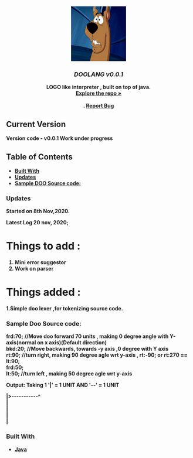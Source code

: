
<!-- PROJECT LOGO -->
<br />
<p align="center">
  <a href="https://github.com/github_username/repo_name">
    <img src="https://github.com/ArpitMaurya01/DOOLANG/blob/main/images/doologo.jpg" alt="Logo" width="150" height="150">
  </a>

  <h3 align="center"><em><b>DOOLANG v0.0.1</b></em></h3>

  <p align="center">
    <b>LOGO like interpreter , built on top of java.<b>
    <br />
    <a href="https://github.com/ArpitMaurya01/DOOLANG"><strong>Explore the repo »</strong></a>
    <br />
    <br />
    .
    <a href="https://github.com/ArpitMaurya01/DOOLANG/issues">Report Bug</a>
  </p>
</p>


## Current Version
  <b>Version code - v0.0.1<b>
  Work under progress


<!-- TABLE OF CONTENTS -->
## Table of Contents
  * [Built With](#built-with)
  * [Updates](#Updates)
  * [Sample DOO Source code:](#Sample-Doo-Source-code:)


### Updates
  Started on 8th Nov,2020.
  
  Latest Log 20 nov, 2020;
  
 # Things to add : 
  
  1. Mini error suggestor
  2. Work on parser
                                      
  
  
 # Things added :
  
  1.Simple doo lexer ,for tokenizing source code.
                 
 
### Sample Doo Source code:
  
  frd:70;  //Move doo forward 70 units , making 0 degree angle with Y-axis(normal on x axis)(Default direction)<br>
  bkd:20;  //Move backwards, towards -y axis ,0 degree with Y axis<br>
  rt:90;   //turn right, making 90 degree agle wrt y-axis , rt:-90; or rt:270 == lt:90;<br>
  frd:50;<br>
  lt:50;   //turn left , making 50 degree agle wrt  y-axis<br>
  

  Output: Taking 1 '|' = 1 UNIT AND '--' = 1 UNIT<br>

 
   |>-----------^<br>
   |<br>
   |<br>
   |<br>
   |<br>



### Built With

* [Java]()





<!-- MARKDOWN LINKS & IMAGES -->
<!-- https://www.markdownguide.org/basic-syntax/#reference-style-links -->
[contributors-shield]: https://img.shields.io/github/contributors/github_username/repo.svg?style=flat-square

 
